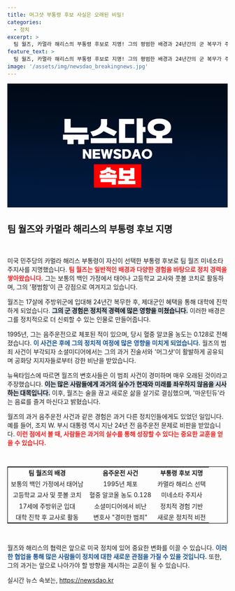 ```yaml
---
title: 머그샷 부통령 후보 사실은 오래된 비밀!
categories:
  - 정치
excerpt: >
  팀 월즈, 카멀라 해리스의 부통령 후보로 지명! 그의 평범한 배경과 24년간의 군 복무가 주목받지만, 과거 음주운전 사건이 공화당 공격의 단초로 떠오르고 있다. 정치적 논란의 중심에 선 그가 과거를 딛고 대국민의 신뢰를 얻을 수 있을지 관심이 집중된다.
feature_text: >
  팀 월즈, 카멀라 해리스의 부통령 후보로 지명! 그의 평범한 배경과 24년간의 군 복무가 주목받지만, 과거 음주운전 사건이 공화당 공격의 단초로 떠오르고 있다. 정치적 논란의 중심에 선 그가 과거를 딛고 대국민의 신뢰를 얻을 수 있을지 관심이 집중된다.
image: '/assets/img/newsdao_breakingnews.jpg'
---
```


<p><img src="/assets/img/newsdao_breakingnews.jpg" alt="implanttips 속보" /></p>

<h2 data-ke-size="size26">팀 월즈와 카멀라 해리스의 부통령 후보 지명</h2>

<p data-ke-size="size16">&nbsp;</p>

<p>미국 민주당의 카멀라 해리스 부통령이 자신이 선택한 부통령 후보로 팀 월즈 미네소타 주지사를 지명했습니다. <b><span style="color: #ee2323;">팀 월즈는 일반적인 배경과 다양한 경험을 바탕으로 정치 경력을 쌓아왔습니다.</span></b> 그는 보통의 백인 가정에서 태어나 고등학교 교사와 풋볼 코치로 활동하며, 그의 '평범함'이 큰 강점으로 여겨지고 있습니다. </p>

<p>월즈는 17살에 주방위군에 입대해 24년간 복무한 후, 제대군인 혜택을 통해 대학에 진학하게 되었습니다. <b><span style="background-color: #21538527;">그의 군 경험은 정치적 경력에 많은 영향을 미쳤습니다.</span></b> 이러한 배경은 그를 정치적으로 더 신뢰할 수 있는 인물로 만들어줍니다. </p>

<p>1995년, 그는 음주운전으로 체포된 적이 있으며, 당시 혈중 알코올 농도는 0.128로 전해졌습니다. <b><span style="color: #1a5490;">이 사건은 후에 그의 정치적 여정에 많은 영향을 미치게 되었습니다.</span></b> 월즈의 범죄 사건이 부각되자 소셜미디어에서는 그의 과거 진술서와 '머그샷'이 활발하게 공유되며 공화당 지지자들로부터 강한 비난을 받았습니다. </p>

<p>뉴욕타임스에 따르면 월즈의 변호사들은 이 범죄 사건이 경미하며 매우 오래된 것이라고 주장했습니다. <b><span style="background-color: #21538527;">이는 많은 사람들에게 과거의 실수가 현재와 미래를 좌우하지 않음을 시사하는 대목입니다.</span></b> 이후, 월즈는 술을 끊고 새로운 삶을 살기로 결심했으며, '마운틴듀'라는 음료를 즐겨 마신다고 밝혔습니다.</p>

<p>월즈의 과거 음주운전 사건과 같은 경험은 과거 다른 정치인들에게도 있었던 일입니다. 예를 들어, 조지 W. 부시 대통령 역시 지난 24년 전 음주운전 문제로 비판을 받았습니다. <b><span style="color: #ee2323;">이런 점에서 볼 때, 사람들은 과거의 실수를 통해 성장할 수 있다는 중요한 교훈을 얻을 수 있습니다.</span></b></p>

<p data-ke-size="size16">&nbsp;</p>

<table style="width: 100%; border: 1px solid black; border-collapse: collapse;">

<tr>
<td style="text-align: center; height: 17px;"><b>팀 월즈의 배경</b></td>
<td style="text-align: center; height: 17px;"><b>음주운전 사건</b></td>
<td style="text-align: center; height: 17px;"><b>부통령 후보 지명</b></td>
</tr>

<tr>
<td style="text-align: center;">보통의 백인 가정에서 태어남</td>
<td style="text-align: center;">1995년 체포</td>
<td style="text-align: center;">카멀라 해리스 선택</td>
</tr>

<tr>
<td style="text-align: center;">고등학교 교사 및 풋볼 코치</td>
<td style="text-align: center;">혈중 알코올 농도 0.128</td>
<td style="text-align: center;">미네소타 주지사</td>
</tr>

<tr>
<td style="text-align: center;">17세에 주방위군 입대</td>
<td style="text-align: center;">소셜미디어에서 비난</td>
<td style="text-align: center;">정치적 경험 기반</td>
</tr>

<tr>
<td style="text-align: center;">대학 진학 후 교사로 활동</td>
<td style="text-align: center;">변호사 "경미한 범죄"</td>
<td style="text-align: center;">새로운 정치적 비전</td>
</tr>

</table>

<p data-ke-size="size16">&nbsp;</p>

<p>월즈와 해리스의 협력은 앞으로 미국 정치에 있어 중요한 변화를 이끌 수 있습니다. <b><span style="color: #1a5490;">이러한 협업을 통해 많은 사람들이 정치에 대한 새로운 관점을 가질 수 있을 것입니다.</span></b> 또한, 그의 과거는 앞으로 나아가야 할 방향을 제시하는 교훈이 될 수 있습니다.</p>
실시간 뉴스 속보는, <a href="https://newsdao.kr" rel="dofollow">https://newsdao.kr</a>


